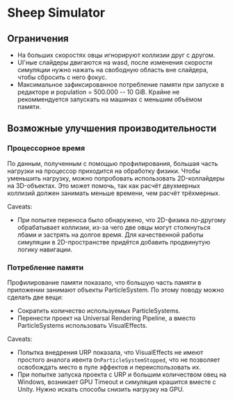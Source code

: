 # Sheep Simulator

## Ограничения

- На больших скоростях овцы игнорируют коллизии друг с другом.
- UI'ные слайдеры двигаются на wasd, после изменения скорости симуляции нужно нажать на свободную область вне слайдера, чтобы сбросить с него фокус.
- Максимальное зафиксированное потребление памяти при запуске в редакторе и population = 500.000 -- 10 GiB. Крайне не рекоммендуется запускать на машинах с меньшим объёмом памяти.

## Возможные улучшения производительности

### Процессорное время

По данным, полученным с помощью профилирования, большая часть нагрузки на процессор приходится на обработку физики. Чтобы уменьшить нагрузку, можно попробовать использовать 2D-коллайдеры на 3D-объектах.
Это может помочь, так как расчёт двухмерных коллизий должен занимать меньше времени, чем расчёт трёхмерных.

Caveats:

- При попытке переноса было обнаружено, что 2D-физика по-другому обрабатывает коллизии, из-за чего две овцы могут столкнуться лбами и застрять на долгое время.
  Для качественной работы симуляции в 2D-пространстве придётся добавить продвинутую логику навигации.

### Потребление памяти

Профилирование памяти показало, что большую часть памяти в приложении занимают объекты ParticleSystem.
По этому поводу можно сделать две вещи:

- Сократить количество используемых ParticleSystems.
- Перенести проект на Universal Rendering Pipeline, а вместо ParticleSystems использовать VisualEffects.

Caveats:

- Попытка внедрения URP показала, что VisualEffects не имеют простого аналога ивента `OnParticleSystemStopped`, что не позволяет освобождать место в пуле эффектов и переиспользовать их.
- При попытке запуска проекта с URP и большим количеством овец на Windows, возникает GPU Timeout и симуляция крашится вместе с Unity. Нужно искать способы снизить нагрузку на GPU.
